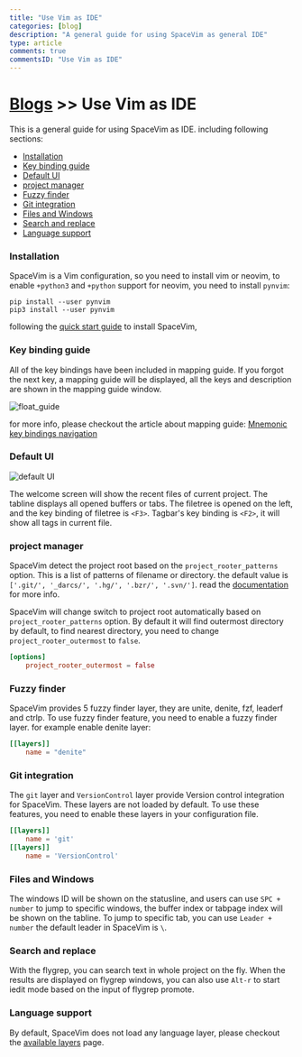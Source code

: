 ```yaml
---
title: "Use Vim as IDE"
categories: [blog]
description: "A general guide for using SpaceVim as general IDE"
type: article
comments: true
commentsID: "Use Vim as IDE"
---
```


# [Blogs](../blog/) >> Use Vim as IDE

This is a general guide for using SpaceVim as IDE. including following sections:

<!-- vim-markdown-toc GFM -->

- [Installation](#installation)
- [Key binding guide](#key-binding-guide)
- [Default UI](#default-ui)
- [project manager](#project-manager)
- [Fuzzy finder](#fuzzy-finder)
- [Git integration](#git-integration)
- [Files and Windows](#files-and-windows)
- [Search and replace](#search-and-replace)
- [Language support](#language-support)

<!-- vim-markdown-toc -->

### Installation

SpaceVim is a Vim configuration, so you need to install vim or neovim,
to enable `+python3` and `+python` support for neovim, you need to install `pynvim`:

```
pip install --user pynvim
pip3 install --user pynvim
```

following the [quick start guide](../quick-start-guide/) to install SpaceVim,

### Key binding guide

All of the key bindings have been included in mapping guide. If you forgot the next key,
a mapping guide will be displayed, all the keys and description are shown in the mapping guide window.

![float_guide](https://user-images.githubusercontent.com/13142418/89091735-5de96a00-d3de-11ea-85e1-b0fc64537836.gif)

for more info, please checkout the article about mapping guide: [Mnemonic key bindings navigation](../mnemonic-key-bindings-navigation/)

### Default UI

![default UI](https://user-images.githubusercontent.com/13142418/33804722-bc241f50-dd70-11e7-8dd8-b45827c0019c.png)

The welcome screen will show the recent files of current project.
The tabline displays all opened buffers or tabs. The filetree is opened on the left,
and the key binding of filetree is `<F3>`. Tagbar's key binding is `<F2>`, it will show all tags in current file.

### project manager

SpaceVim detect the project root based on the `project_rooter_patterns` option.
This is a list of patterns of filename or directory.
the default value is `['.git/', '_darcs/', '.hg/', '.bzr/', '.svn/']`.
read the [documentation](../documentation/#managing-projects) for more info.

SpaceVim will change switch to project root automatically based on `project_rooter_patterns` option.
By default it will find outermost directory by default, to find nearest directory,
you need to change `project_rooter_outermost` to `false`.

```toml
[options]
    project_rooter_outermost = false
```

### Fuzzy finder

SpaceVim provides 5 fuzzy finder layer, they are unite, denite, fzf, leaderf and ctrlp.
To use fuzzy finder feature, you need to enable a
fuzzy finder layer. for example enable denite layer:

```toml
[[layers]]
    name = "denite"
```

### Git integration

The `git` layer and `VersionControl` layer provide Version control integration for SpaceVim.
These layers are not loaded by default. To use these features, you need to enable these layers
in your configuration file.

```toml
[[layers]]
    name = 'git'
[[layers]]
    name = 'VersionControl'
```

### Files and Windows

The windows ID will be shown on the statusline, and users can use `SPC + number` to jump to specific windows,
the buffer index or tabpage index will be shown on the tabline.
To jump to specific tab, you can use `Leader + number` the default leader in SpaceVim is `\`.

### Search and replace

With the flygrep, you can search text in whole project on the fly. When the results are displayed
on flygrep windows, you can also use `Alt-r` to start iedit mode based on the input of flygrep
promote.


### Language support

By default, SpaceVim does not load any language layer, please checkout the [available layers](../layers/) page.

